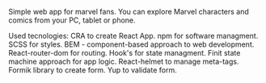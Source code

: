 Simple web app for marvel fans. 
You can explore Marvel characters and comics from your PC, tablet or phone.

Used tecnologies:
CRA to create React App.
npm for software managment.
SCSS for styles. BEM - component-based approach to web development.
React-router-dom for routing.
Hook's for state managment.
Finit state machine approach for app logic.
React-helmet to manage meta-tags.
Formik library to create form. Yup to validate form.

